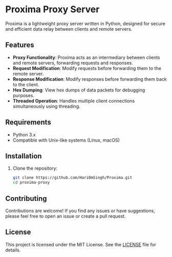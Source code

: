 
# Proxima Proxy Server

Proxima is a lightweight proxy server written in Python, designed for secure and efficient data relay between clients and remote servers.

## Features

- **Proxy Functionality**: Proxima acts as an intermediary between clients and remote servers, forwarding requests and responses.
- **Request Modification**: Modify requests before forwarding them to the remote server.
- **Response Modification**: Modify responses before forwarding them back to the client.
- **Hex Dumping**: View hex dumps of data packets for debugging purposes.
- **Threaded Operation**: Handles multiple client connections simultaneously using threading.

## Requirements

- Python 3.x
- Compatible with Unix-like systems (Linux, macOS)

## Installation

1. Clone the repository:
   ```sh
   git clone https://github.com/Hari0mSingh/Proxima.git
   cd proxima-proxy
## Contributing

Contributions are welcome! If you find any issues or have suggestions, please feel free to open an issue or create a pull request.

## License

This project is licensed under the MIT License. See the [LICENSE](LICENSE) file for details.

